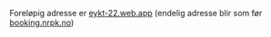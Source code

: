 Foreløpig adresse er [eykt-22.web.app](https://eykt-22.web.app) (endelig adresse blir som
før [booking.nrpk.no](https://booking.nrpk.no))
